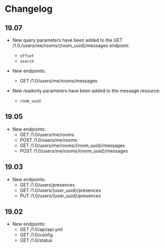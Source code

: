 # Changelog

## 19.07

* New query parameters have been added to the GET /1.0./users/me/rooms/{room_uuid}/messages endpoint:

  - `offset`
  - `search`

* New endpoints:
  - GET /1.0/users/me/rooms/messages

* New readonly parameters have been added to the message resource:

  * `room_uuid`

## 19.05

* New endpoints:
  - GET /1.0/users/me/rooms
  - POST /1.0/users/me/rooms
  - GET /1.0/users/me/rooms/{room_uuid}/messages
  - POST /1.0/users/me/rooms/{room_uuid}/messages

## 19.03

* New endpoints:
  - GET /1.0/users/presences
  - GET /1.0/users/{user_uuid}/presences
  - PUT /1.0/users/{user_uuid}/presences

## 19.02

* New endpoints:
  - GET /1.0/api/api.yml
  - GET /1.0/config
  - GET /1.0/status
